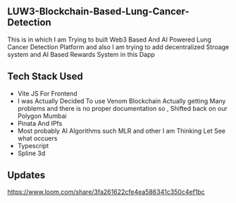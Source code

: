 ## LUW3-Blockchain-Based-Lung-Cancer-Detection
This is in which I am Trying to built Web3 Based And AI Powered Lung Cancer Detection Platform and also I am trying to add decentralized Stroage system and AI Based Rewards System in this Dapp 

## Tech Stack Used
- Vite JS For Frontend
- I was Actually Decided To use Venom Blockchain Actually getting Many problems and there is no proper documentation so , Shifted back on our Polygon Mumbai 
- Pinata And IPfs
- Most probably AI Algorithms such MLR and other I am Thinking Let See what occuers
- Typescript
- Spline 3d

## Updates 
https://www.loom.com/share/3fa261622cfe4ea586341c350c4ef1bc

